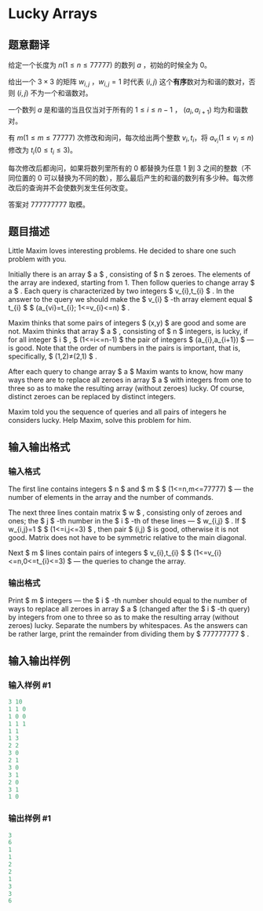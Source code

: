 # Lucky Arrays

## 题意翻译

给定一个长度为 $n(1 \le n \le 77777)$ 的数列 $a$ ，初始的时候全为 0。

给出一个 $3 \times 3$ 的矩阵 $w_{i,j}$ ，$w_{i,j} = 1$ 时代表 $(i,j)$ 这个**有序**数对为和谐的数对，否则 $(i,j)$ 不为一个和谐数对。

一个数列 $a$ 是和谐的当且仅当对于所有的 $1\le i \le n-1$ ， $(a_i,a_{i+1})$ 均为和谐数对。

有 $m(1\le m \le 77777)$ 次修改和询问，每次给出两个整数 $v_i,t_i$，将 $a_{v_i} (1 \le v_i \le n)$ 修改为 $t_i(0\le t_i \le 3)$。

每次修改后都询问，如果将数列里所有的 $0$ 都替换为任意 $1$ 到 $3$ 之间的整数（不同位置的 $0$ 可以替换为不同的数），那么最后产生的和谐的数列有多少种。每次修改后的查询并不会使数列发生任何改变。

答案对 $777777777$ 取模。

## 题目描述

Little Maxim loves interesting problems. He decided to share one such problem with you.

Initially there is an array $ a $ , consisting of $ n $ zeroes. The elements of the array are indexed, starting from 1. Then follow queries to change array $ a $ . Each query is characterized by two integers $ v_{i},t_{i} $ . In the answer to the query we should make the $ v_{i} $ -th array element equal $ t_{i} $ $ (a_{vi}=t_{i}; 1<=v_{i}<=n) $ .

Maxim thinks that some pairs of integers $ (x,y) $ are good and some are not. Maxim thinks that array $ a $ , consisting of $ n $ integers, is lucky, if for all integer $ i $ , $ (1<=i<=n-1) $ the pair of integers $ (a_{i},a_{i+1}) $ — is good. Note that the order of numbers in the pairs is important, that is, specifically, $ (1,2)≠(2,1) $ .

After each query to change array $ a $ Maxim wants to know, how many ways there are to replace all zeroes in array $ a $ with integers from one to three so as to make the resulting array (without zeroes) lucky. Of course, distinct zeroes can be replaced by distinct integers.

Maxim told you the sequence of queries and all pairs of integers he considers lucky. Help Maxim, solve this problem for him.

## 输入输出格式

### 输入格式

The first line contains integers $ n $ and $ m $ $ (1<=n,m<=77777) $ — the number of elements in the array and the number of commands.

The next three lines contain matrix $ w $ , consisting only of zeroes and ones; the $ j $ -th number in the $ i $ -th of these lines — $ w_{i,j} $ . If $ w_{i,j}=1 $ $ (1<=i,j<=3) $ , then pair $ (i,j) $ is good, otherwise it is not good. Matrix does not have to be symmetric relative to the main diagonal.

Next $ m $ lines contain pairs of integers $ v_{i},t_{i} $ $ (1<=v_{i}<=n,0<=t_{i}<=3) $ — the queries to change the array.

### 输出格式

Print $ m $ integers — the $ i $ -th number should equal to the number of ways to replace all zeroes in array $ a $ (changed after the $ i $ -th query) by integers from one to three so as to make the resulting array (without zeroes) lucky. Separate the numbers by whitespaces. As the answers can be rather large, print the remainder from dividing them by $ 777777777 $ .

## 输入输出样例

### 输入样例 #1

```cpp
3 10
1 1 0
1 0 0
1 1 1
1 1
1 3
2 2
3 0
2 1
3 0
3 1
2 0
3 1
1 0

```
### 输出样例 #1

```cpp
3
6
1
1
2
2
1
3
3
6

```
